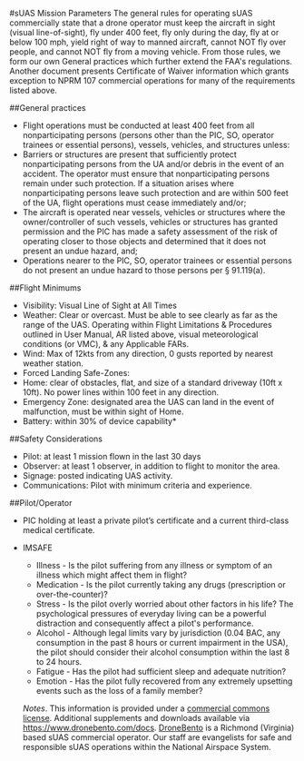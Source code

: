 #sUAS Mission Parameters
The general rules for operating sUAS commercially state that a drone operator must keep the aircraft in sight (visual line-of-sight), fly under 400 feet, fly only during the day, fly at or below 100 mph, yield right of way to manned aircraft, cannot NOT fly over people, and cannot NOT fly from a moving vehicle.  From those rules, we form our own General practices which further extend the FAA's regulations.  Another document presents Certificate of Waiver information which grants exception to NPRM 107 commercial operations for many of the requirements listed above.

##General practices
- Flight operations must be conducted at least 400 feet from all nonparticipating persons (persons other than the PIC, SO, operator trainees or essential persons), vessels, vehicles, and structures unless:
- Barriers or structures are present that sufficiently protect nonparticipating persons from the UA and/or debris in the event of an accident. The operator must ensure that nonparticipating persons remain under such protection. If a situation arises where nonparticipating persons leave such protection and are within 500 feet of the UA, flight operations must cease immediately and/or;
- The aircraft is operated near vessels, vehicles or structures where the owner/controller of such vessels, vehicles or structures has granted permission and the PIC has made a safety assessment of the risk of operating closer to those objects and determined that it does not present an undue hazard, and;
- Operations nearer to the PIC, SO, operator trainees or essential persons do not present an undue hazard to those persons per § 91.119(a).

##Flight Minimums
- Visibility: Visual Line of Sight at All Times
- Weather: Clear or overcast. Must be able to see clearly as far as the range of the UAS. Operating within Flight Limitations & Procedures outlined in User Manual, A­R listed above, visual meteorological conditions (or VMC), & any Applicable FARs.
- Wind: Max of 12kts from any direction, 0 gusts reported by nearest weather station.
- Forced Landing Safe-Zones:
- Home: clear of obstacles, flat, and size of a standard driveway (10ft x 10ft).  No power lines within 100 feet in any direction.
- Emergency Zone: designated area the UAS can land in the event of malfunction, must be within sight of Home.
- Battery: within 30% of device capability*

##Safety Considerations
- Pilot: at least 1 mission flown in the last 30 days
- Observer: at least 1 observer, in addition to flight to monitor the area.
- Signage: posted indicating UAS activity.
- Communications: Pilot with minimum criteria and experience.

##Pilot/Operator
* PIC holding at least a private pilot’s certificate and a current third-class medical certificate.
* IMSAFE
  * Illness - Is the pilot suffering from any illness or symptom of an illness which might affect them in flight?
  * Medication - Is the pilot currently taking any drugs (prescription or over-the-counter)?
  * Stress - Is the pilot overly worried about other factors in his life? The psychological pressures of everyday living can be a powerful distraction and consequently affect a pilot's performance.
  * Alcohol - Although legal limits vary by jurisdiction (0.04 BAC, any consumption in the past 8 hours or current impairment in the USA), the pilot should consider their alcohol consumption within the last 8 to 24 hours.
  * Fatigue - Has the pilot had sufficient sleep and adequate nutrition?
  * Emotion - Has the pilot fully recovered from any extremely upsetting events such as the loss of a family member?

  _Notes_.
  This information is provided under a [commercial commons license](https://github.com/dronebento/commercial-operations-manual/blob/master/license.md).  Additional supplements and downloads available via https://www.dronebento.com/docs.  [DroneBento](https://www.dronebento.com/about) is a Richmond (Virginia) based sUAS commercial operator. Our staff are evangelists for safe and responsible sUAS operations within the National Airspace System.
